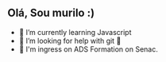 ## Olá, Sou murilo :)
- 🌱 I’m currently learning Javascript
- 🤔 I’m looking for help with git 🥲
- 🥳 I'm ingress on ADS Formation on Senac.
<div> 
 <a href="https://github.com/MurilohfMota">
   
</div>
